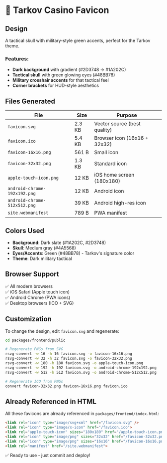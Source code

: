 # 🎨 Tarkov Casino Favicon

## Design
A tactical skull with military-style green accents, perfect for the Tarkov theme.

### Features:
- **Dark background** with gradient (#2D3748 → #1A202C)
- **Tactical skull** with green glowing eyes (#48BB78)
- **Military crosshair accents** for that tactical feel
- **Corner brackets** for HUD-style aesthetics

## Files Generated

| File | Size | Purpose |
|------|------|---------|
| `favicon.svg` | 2.3 KB | Vector source (best quality) |
| `favicon.ico` | 5.4 KB | Browser icon (16x16 + 32x32) |
| `favicon-16x16.png` | 561 B | Small icon |
| `favicon-32x32.png` | 1.3 KB | Standard icon |
| `apple-touch-icon.png` | 12 KB | iOS home screen (180x180) |
| `android-chrome-192x192.png` | 12 KB | Android icon |
| `android-chrome-512x512.png` | 39 KB | Android high-res icon |
| `site.webmanifest` | 789 B | PWA manifest |

## Colors Used
- **Background**: Dark slate (#1A202C, #2D3748)
- **Skull**: Medium gray (#4A5568)
- **Eyes/Accents**: Green (#48BB78) - Tarkov's signature color
- **Theme**: Dark military tactical

## Browser Support
✅ All modern browsers  
✅ iOS Safari (Apple touch icon)  
✅ Android Chrome (PWA icons)  
✅ Desktop browsers (ICO + SVG)  

## Customization
To change the design, edit `favicon.svg` and regenerate:

```bash
cd packages/frontend/public

# Regenerate PNGs from SVG
rsvg-convert -w 16 -h 16 favicon.svg -o favicon-16x16.png
rsvg-convert -w 32 -h 32 favicon.svg -o favicon-32x32.png
rsvg-convert -w 180 -h 180 favicon.svg -o apple-touch-icon.png
rsvg-convert -w 192 -h 192 favicon.svg -o android-chrome-192x192.png
rsvg-convert -w 512 -h 512 favicon.svg -o android-chrome-512x512.png

# Regenerate ICO from PNGs
convert favicon-32x32.png favicon-16x16.png favicon.ico
```

## Already Referenced in HTML
All these favicons are already referenced in `packages/frontend/index.html`:

```html
<link rel="icon" type="image/svg+xml" href="/favicon.svg" />
<link rel="icon" type="image/x-icon" href="/favicon.ico">
<link rel="apple-touch-icon" sizes="180x180" href="/apple-touch-icon.png">
<link rel="icon" type="image/png" sizes="32x32" href="/favicon-32x32.png">
<link rel="icon" type="image/png" sizes="16x16" href="/favicon-16x16.png">
<link rel="manifest" href="/site.webmanifest">
```

✅ Ready to use - just commit and deploy!

